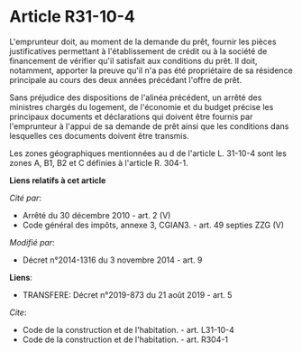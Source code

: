 # Article R31-10-4

L'emprunteur doit, au moment de la demande du prêt, fournir les pièces justificatives permettant à l'établissement de crédit
ou à la société de financement de vérifier qu'il satisfait aux conditions du prêt. Il doit, notamment, apporter la preuve
qu'il n'a pas été propriétaire de sa résidence principale au cours des deux années précédant l'offre de prêt. 

Sans préjudice des dispositions de l'alinéa précédent, un arrêté des ministres chargés du logement, de l'économie et du
budget précise les principaux documents et déclarations qui doivent être fournis par l'emprunteur à l'appui de sa demande de
prêt ainsi que les conditions dans lesquelles ces documents doivent être transmis. 

Les zones géographiques mentionnées au d de l'article L. 31-10-4 sont les zones A, B1, B2 et C définies à l'article R. 304-1.

**Liens relatifs à cet article**

_Cité par_:

  - Arrêté du 30 décembre 2010 - art. 2 (V)
  - Code général des impôts, annexe 3, CGIAN3. - art. 49 septies ZZG (V)

_Modifié par_:

  - Décret n°2014-1316 du 3 novembre 2014 - art. 9

**Liens**:

  - TRANSFERE: Décret n°2019-873 du 21 août 2019 - art. 5

_Cite_:

  - Code de la construction et de l'habitation. - art. L31-10-4
  - Code de la construction et de l'habitation. - art. R304-1
